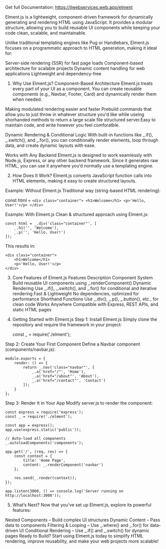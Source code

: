 Get full Documentation: https://jlwebservices.web.app/elment

Elment.js is a lightweight, component-driven framework for dynamically generating and rendering HTML using JavaScript. It provides a modular structure, allowing you to build reusable UI components while keeping your code clean, scalable, and maintainable.

Unlike traditional templating engines like Pug or Handlebars, Elment.js focuses on a programmatic approach to HTML generation, making it ideal for:

Server-side rendering (SSR) for fast page loads
Component-based architecture for scalable projects
Dynamic content handling for web applications
Lightweight and dependency-free

1. Why Use Elment.js?
Component-Based Architecture
Elment.js treats every part of your UI as a component. You can create reusable components (e.g., Navbar, Footer, Card) and dynamically render them when needed.

Making modulated rendering easier and faster
Prebuild commands that allow you to just throw in whatever structure you'd like while useing shorhanded methods to return a large scale file structured server.Easy to maintain code, and write however you feel comforatble.

Dynamic Rendering & Conditional Logic
With built-in functions like _.if(), _.switch(), and _.for(), you can conditionally render elements, loop through data, and create dynamic layouts with ease.

Works with Any Backend
Elment.js is designed to work seamlessly with Node.js, Express, or any other backend framework. Since it generates raw HTML, you can use it anywhere you’d normally use a templating engine.

2. How Does It Work?
Elment.js converts JavaScript function calls into HTML elements, making it easy to create structured layouts.

Example: Without Elment.js
Traditional way (string-based HTML rendering):

   const html = `
    <div class="container">
        <h1>Welcome</h1>
        <p>'Hello, User!'</p>
    </div>
    `
                            
Example: With Elment.js
Clean & structured approach using Elment.js:


    const html = _.div('class="container"', [
        _.h1('', 'Welcome'),
        _.p('', 'Hello, User!')
    ]);
                
This results in:


    <div class="container">
        <h1>Welcome</h1>
        <p>'Hello, User!'</p>
    </div>
                            
3. Core Features of Elment.js
Features
Description
Component System
Build reusable UI components using _.renderComponent()
Dynamic Rendering
Use _.if(), _.switch(), and _.for() for conditional and iterative rendering
Fast & Lightweight
No dependencies, optimized for performance
Shorthand Functions
Use _.div(), _.p(), _.button(), etc., for clean code
Works Anywhere
Compatible with Express, REST APIs, and static HTML pages
5. Getting Started with Elment.js
Step 1: Install Elment.js
Simply clone the repository and require the framework in your project:

    const _ = require('./elment');
                
Step 2: Create Your First Component
Define a Navbar component (components/navbar.js):


    module.exports = {
        render: () => {
            return _.nav('class="navbar"', [
                _.a('href="/"', 'Home'),
                _.a('href="/about"', 'About'),
                _.a('href="/contact"', 'Contact')
            ]);
        }
    };
                
Step 3: Render It in Your App
Modify server.js to render the component:


    const express = require('express');
    const _ = require('./elment');

    const app = express();
    app.use(express.static('public'));

    // Auto-load all components
    _.autoloadComponents('components');

    app.get('/', (req, res) => {
        const context = {
            title: 'Home Page',
            content: _.renderComponent('navbar')
        };

        res.send(_.render(context));
    });

    app.listen(3000, () => console.log('Server running on http://localhost:3000'));
                
5. What’s Next?
Now that you’ve set up Elment.js, explore its powerful features:

Nested Components – Build complex UI structures
Dynamic Content – Pass data to components
Filtering & Looping – Use _.where() and _.for() for data-driven UI
Conditional Rendering – Use _.if() and _.switch() for dynamic pages
Ready to Build?
Start using Elment.js today to simplify HTML rendering, improve reusability, and make your web projects more scalable!
